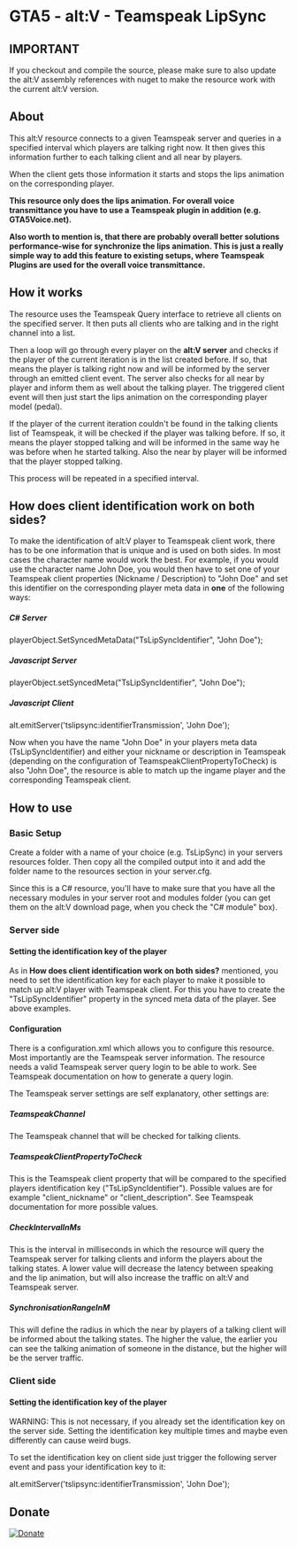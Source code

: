 # GTA5 - alt:V - Teamspeak LipSync

## IMPORTANT
If you checkout and compile the source, please make sure to also update the alt:V assembly references with nuget to make the resource work with the current alt:V version.

## About
This alt:V resource connects to a given Teamspeak server and queries in a specified interval which players are talking right now. It then gives this information further to each talking client and all near by players.

When the client gets those information it starts and stops the lips animation on the corresponding player.

**This resource only does the lips animation. For overall voice transmittance you have to use a Teamspeak plugin in addition (e.g. GTA5Voice.net).**

**Also worth to mention is, that there are probably overall better solutions performance-wise for synchronize the lips animation. This is just a really simple way to add this feature to existing setups, where Teamspeak Plugins are used for the overall voice transmittance.**

## How it works
The resource uses the Teamspeak Query interface to retrieve all clients on the specified server. It then puts all clients who are talking and in the right channel into a list. 

Then a loop will go through every player on the **alt:V server** and checks if the player of the current iteration is in the list created before. If so, that means the player is talking right now and will be informed by the server through an emitted client event. 
The server also checks for all near by player and inform them as well about the talking player.
The triggered client event will then just start the lips animation on the corresponding player model (pedal).

If the player of the current iteration couldn't be found in the talking clients list of Teamspeak, it will be checked if the player was talking before. If so, it means the player stopped talking and will be informed in the same way he was before when he started talking. Also the near by player will be informed that the player stopped talking.

This process will be repeated in a specified interval.

## How does client identification work on both sides?
To make the identification of alt:V player to Teamspeak client work, there has to be one information that is unique and is used on both sides. In most cases the character name would work the best.
For example, if you would use the character name John Doe, you would then have to set one of your Teamspeak client properties (Nickname / Description) to "John Doe" and set this identifier on the corresponding player meta data in **one** of the following ways:

##### C# Server
playerObject.SetSyncedMetaData("TsLipSyncIdentifier", "John Doe");

##### Javascript Server
playerObject.setSyncedMeta("TsLipSyncIdentifier", "John Doe");

##### Javascript Client
alt.emitServer('tslipsync:identifierTransmission', 'John Doe');

Now when you have the name "John Doe" in your players meta data (TsLipSyncIdentifier) and either your nickname or description in Teamspeak (depending on the configuration of TeamspeakClientPropertyToCheck) is also "John Doe", the resource is able to match up the ingame player and the corresponding Teamspeak client.

## How to use

### Basic Setup
Create a folder with a name of your choice (e.g. TsLipSync) in your servers resources folder. Then copy all the compiled output into it and add the folder name to the resources section in your server.cfg.

Since this is a C# resource, you'll have to make sure that you have all the necessary modules in your server root and modules folder (you can get them on the alt:V download page, when you check the "C# module" box).

### Server side
#### Setting the identification key of the player ####
As in **How does client identification work on both sides?** mentioned, you need to set the identification key for each player to make it possible to match up alt:V player with Teamspeak client. For this you have to create the "TsLipSyncIdentifier" property in the synced meta data of the player. See above examples.

#### Configuration
There is a configuration.xml which allows you to configure this resource. Most importantly are the Teamspeak server information. The resource needs a valid Teamspeak server query login to be able to work. See Teamspeak documentation on how to generate a query login. 

The Teamspeak server settings are self explanatory, other settings are:

##### TeamspeakChannel
The Teamspeak channel that will be checked for talking clients.

##### TeamspeakClientPropertyToCheck
This is the Teamspeak client property that will be compared to the specified players identification key ("TsLipSyncIdentifier"). Possible values are for example "client_nickname" or "client_description". See Teamspeak documentation for more possible values.

##### CheckIntervalInMs
This is the interval in milliseconds in which the resource will query the Teamspeak server for talking clients and inform the players about the talking states.
A lower value will decrease the latency between speaking and the lip animation, but will also increase the traffic on alt:V and Teamspeak server.

##### SynchronisationRangeInM
This will define the radius in which the near by players of a talking client will be informed about the talking states. The higher the value, the earlier you can see the talking animation of someone in the distance, but the higher will be the server traffic.

### Client side
#### Setting the identification key of the player ####
WARNING: This is not necessary, if you already set the identification key on the server side. Setting the identification key multiple times and maybe even differently can cause weird bugs.

To set the identification key on client side just trigger the following server event and pass your identification key to it:

alt.emitServer('tslipsync:identifierTransmission', 'John Doe');

## Donate
[![Donate](https://img.shields.io/badge/Donate-PayPal-green.svg)](https://www.paypal.com/donate?hosted_button_id=DF9G7JCFMCBA6)